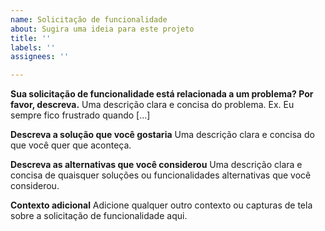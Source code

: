 ```yaml
---
name: Solicitação de funcionalidade
about: Sugira uma ideia para este projeto
title: ''
labels: ''
assignees: ''

---
```


**Sua solicitação de funcionalidade está relacionada a um problema? Por favor, descreva.**
Uma descrição clara e concisa do problema. Ex. Eu sempre fico frustrado quando [...]

**Descreva a solução que você gostaria**
Uma descrição clara e concisa do que você quer que aconteça.

**Descreva as alternativas que você considerou**
Uma descrição clara e concisa de quaisquer soluções ou funcionalidades alternativas que você considerou.

**Contexto adicional**
Adicione qualquer outro contexto ou capturas de tela sobre a solicitação de funcionalidade aqui.
